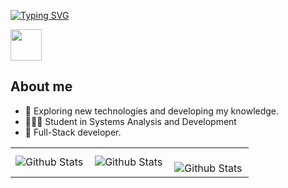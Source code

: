 [![Typing SVG](https://readme-typing-svg.herokuapp.com/?color=ffbb00&size=35&center=true&vCenter=true&width=1000&lines=Welcome!!+I+Hope+you+like+it+%3A%29)](https://git.io/typing-svg)

<img src="https://media.tenor.com/8tgG_KyJqqwAAAAi/happy-happy-happy-happy.gif" width="50" /> 

## About me
- 🧐 Exploring new technologies and developing my knowledge.
- 👩🏻‍🎓  Student in Systems Analysis and Development
- 🌱 Full-Stack developer.

<table>
  <tr>
    <td>
      <img
        align="left"
        src="https://github-readme-stats.vercel.app/api?username=bycmlla&theme=dark&hide_border=false&include_all_commits=true"
        alt="Github Stats"
      />
    </td>
    <td>
      <img
        align="left"
        src="https://github-readme-stats.vercel.app/api/top-langs/?username=bycmlla&theme=dark&hide_border=false&include_all_commits=true&count_private=true&layout=compact"
        alt="Github Stats"
      />
    </td>
    <td>
      <br />
      <img
        align="left"
        src="https://github-readme-streak-stats.herokuapp.com/?user=bycmlla&theme=dark&hide_border=false"
        alt="Github Stats"
      />
    </td>
  </tr>
</table>
